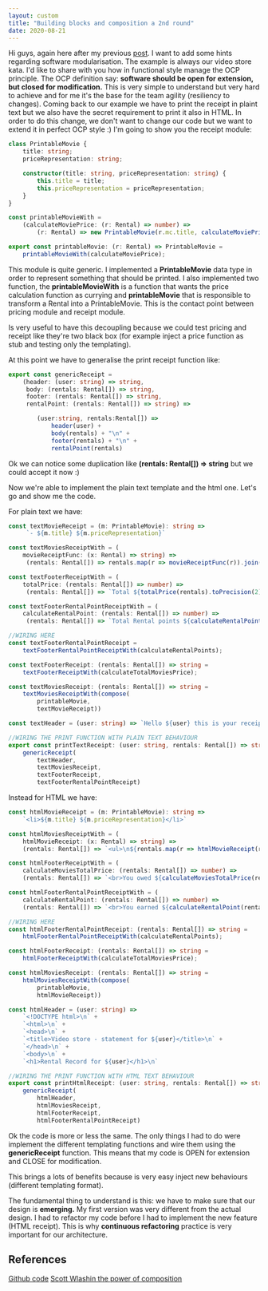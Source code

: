 ```yaml
---
layout: custom
title: "Building blocks and composition a 2nd round"
date: 2020-08-21
---
```


Hi guys, again here after my previous [post](https://sabatinim.github.io/blog/2020/08/16/building-blocks-and-composition). 
I want to add some hints regarding software modularisation. The example is always our video store kata. 
I'd like to share with you how in functional style manage the OCP principle. 
The OCP definition say: **software should be open for extension, but closed for modification.**
This is very simple to understand but very hard to achieve and for me it's the base for the team agility (resiliency to changes).
Coming back to our example we have to print the receipt in plaint text but we also have the secret requirement to print it also in HTML. In order to do this change, we don't want to change our code but we want to extend it in perfect OCP style :)
I'm going to show you the receipt module:

``` typescript
class PrintableMovie {
    title: string;
    priceRepresentation: string;

    constructor(title: string, priceRepresentation: string) {
        this.title = title;
        this.priceRepresentation = priceRepresentation;
    }
}

const printableMovieWith =
    (calculateMoviePrice: (r: Rental) => number) =>
        (r: Rental) => new PrintableMovie(r.mc.title, calculateMoviePrice(r).toPrecision(2));

export const printableMovie: (r: Rental) => PrintableMovie =
    printableMovieWith(calculateMoviePrice);
```
This module is quite generic. 
I implemented a **PrintableMovie** data type in order to represent something that should be printed. 
I also implemented two function, the **printableMovieWith** is a function that wants the price calculation function as currying and **printableMovie** that is responsible to transform a Rental into a PrintableMovie. 
This is the contact point between pricing module and receipt module.

Is very useful to have this decoupling because we could test pricing and receipt like they're two black box (for example inject a price function as stub and testing only the templating).

At this point we have to generalise the print receipt function like:

``` typescript
export const genericReceipt =
    (header: (user: string) => string,
     body: (rentals: Rental[]) => string,
     footer: (rentals: Rental[]) => string,
     rentalPoint: (rentals: Rental[]) => string) =>

        (user:string, rentals:Rental[]) =>
            header(user) +
            body(rentals) + "\n" +
            footer(rentals) + "\n" +
            rentalPoint(rentals)
```
Ok we can notice some duplication like **(rentals: Rental[]) => string** but we could accept it now :)

Now we're able to implement the plain text template and the html one. Let's go and show me the code. 

For plain text we have: 

``` typescript
const textMovieReceipt = (m: PrintableMovie): string =>
     `- ${m.title} ${m.priceRepresentation}`

const textMoviesReceiptWith = (
    movieReceiptFunc: (x: Rental) => string) =>
     (rentals: Rental[]) => rentals.map(r => movieReceiptFunc(r)).join("\n")

const textFooterReceiptWith = (
    totalPrice: (rentals: Rental[]) => number) =>
     (rentals: Rental[]) => `Total ${totalPrice(rentals).toPrecision(2)}`

const textFooterRentalPointReceiptWith = (
    calculateRentalPoint: (rentals: Rental[]) => number) =>
     (rentals: Rental[]) => `Total Rental points ${calculateRentalPoint(rentals)}`

//WIRING HERE
const textFooterRentalPointReceipt =
    textFooterRentalPointReceiptWith(calculateRentalPoints);

const textFooterReceipt: (rentals: Rental[]) => string =
    textFooterReceiptWith(calculateTotalMoviesPrice);

const textMoviesReceipt: (rentals: Rental[]) => string =
    textMoviesReceiptWith(compose(
        printableMovie,
        textMovieReceipt))

const textHeader = (user: string) => `Hello ${user} this is your receipt\n`;

//WIRING THE PRINT FUNCTION WITH PLAIN TEXT BEHAVIOUR
export const printTextReceipt: (user: string, rentals: Rental[]) => string =
    genericReceipt(
        textHeader,
        textMoviesReceipt,
        textFooterReceipt,
        textFooterRentalPointReceipt)
```
Instead for HTML we have:

``` typescript
const htmlMovieReceipt = (m: PrintableMovie): string =>
    `<li>${m.title} ${m.priceRepresentation}</li>`

const htmlMoviesReceiptWith = (
    htmlMovieReceipt: (x: Rental) => string) =>
    (rentals: Rental[]) => `<ul>\n${rentals.map(r => htmlMovieReceipt(r)).join("\n")}\n</ul>`

const htmlFooterReceiptWith = (
    calculateMoviesTotalPrice: (rentals: Rental[]) => number) =>
    (rentals: Rental[]) => `<br>You owed ${calculateMoviesTotalPrice(rentals).toPrecision(2)}`

const htmlFooterRentalPointReceiptWith = (
    calculateRentalPoint: (rentals: Rental[]) => number) =>
    (rentals: Rental[]) => `<br>You earned ${calculateRentalPoint(rentals)} frequent renter points\n</body>\n</html>`

//WIRING HERE
const htmlFooterRentalPointReceipt: (rentals: Rental[]) => string =
    htmlFooterRentalPointReceiptWith(calculateRentalPoints);

const htmlFooterReceipt: (rentals: Rental[]) => string =
    htmlFooterReceiptWith(calculateTotalMoviesPrice);

const htmlMoviesReceipt: (rentals: Rental[]) => string =
    htmlMoviesReceiptWith(compose(
        printableMovie,
        htmlMovieReceipt))

const htmlHeader = (user: string) =>
    `<!DOCTYPE html>\n` +
    `<html>\n` +
    `<head>\n` +
    `<title>Video store - statement for ${user}</title>\n` +
    `</head>\n` +
    `<body>\n` +
    `<h1>Rental Record for ${user}</h1>\n`

//WIRING THE PRINT FUNCTION WITH HTML TEXT BEHAVIOUR
export const printHtmlReceipt: (user: string, rentals: Rental[]) => string =
    genericReceipt(
        htmlHeader,
        htmlMoviesReceipt,
        htmlFooterReceipt,
        htmlFooterRentalPointReceipt)
```

Ok the code is more or less the same. The only things I had to do were implement the different templating functions and wire them using the **genericReceipt** function. 
This means that my code is OPEN for extension and CLOSE for modification.

This brings a lots of benefits because is very easy inject new behaviours (different templating format). 

The fundamental thing to understand is this: we have to make sure that our design is **emerging.**
My first version was very different from the actual design. I had to refactor my code before I had to implement the new feature (HTML receipt). 
This is why **continuous refactoring** practice is very important for our architecture.

## References
[Github code](https://www.github.com/sabatinim/video-store-kata/tree/master/typescript) 
[Scott Wlashin the power of composition](https://www.slideshare.net/mobile/ScottWlaschin/the-power-of-composition) 

